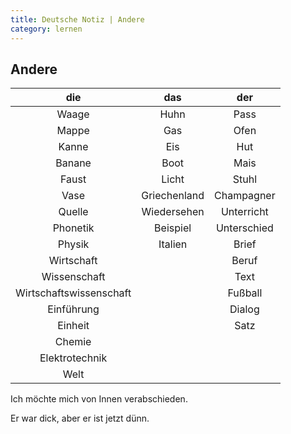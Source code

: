 ```yaml
---
title: Deutsche Notiz | Andere
category: lernen
---
```


## Andere

|die|das|der|
|:-:|:-:|:-:|
|Waage|Huhn|Pass|
|Mappe|Gas|Ofen|
|Kanne|Eis|Hut|
|Banane|Boot|Mais|
|Faust|Licht|Stuhl|
|Vase|Griechenland|Champagner|
|Quelle|Wiedersehen|Unterricht|
|Phonetik|Beispiel|Unterschied|
|Physik|Italien|Brief|
|Wirtschaft||Beruf|
|Wissenschaft||Text|
|Wirtschaftswissenschaft||Fußball|
|Einführung||Dialog|
|Einheit||Satz|
|Chemie|||
|Elektrotechnik|||
|Welt|||

Ich möchte mich von Innen verabschieden.

Er war dick, aber er ist jetzt dünn.



